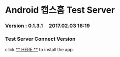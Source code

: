 # Android 캡스홈 Test Server

### Version  :  0.1.3.1&nbsp;&nbsp;&nbsp;&nbsp;&nbsp;2017.02.03 16:19
### Test Server Connect Version
click [** HERE **](https://github.com/ncomztwo/ADTCapsHome/raw/master/Test_Version/ADTCapsHomeService.apk) to install the app.

